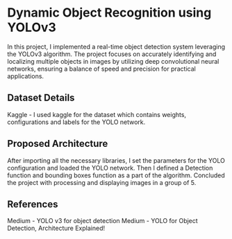 # Dynamic Object Recognition using YOLOv3 #
In this project, I implemented a real-time object detection system leveraging the YOLOv3 algorithm. The project focuses on accurately identifying and localizing multiple objects in images by utilizing deep convolutional neural networks, ensuring a balance of speed and precision for practical applications.

## Dataset Details ##
Kaggle - I used kaggle for the dataset which contains weights, configurations and labels for the YOLO network.

## Proposed Architecture ##
After importing all the necessary libraries, I set the parameters for the YOLO configuration and loaded the YOLO network. Then I defined a Detection function and bounding boxes function as a part of the algorithm. Concluded the project with processing and displaying images in a group of 5.

## References ##
Medium - YOLO v3 for object detection 
Medium - YOLO for Object Detection, Architecture Explained!
